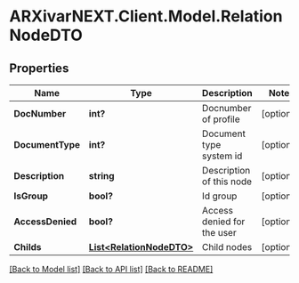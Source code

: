 # ARXivarNEXT.Client.Model.RelationNodeDTO
## Properties

Name | Type | Description | Notes
------------ | ------------- | ------------- | -------------
**DocNumber** | **int?** | Docnumber of profile | [optional] 
**DocumentType** | **int?** | Document type system id | [optional] 
**Description** | **string** | Description of this node | [optional] 
**IsGroup** | **bool?** | Id group | [optional] 
**AccessDenied** | **bool?** | Access denied for the user | [optional] 
**Childs** | [**List&lt;RelationNodeDTO&gt;**](RelationNodeDTO.md) | Child nodes | [optional] 

[[Back to Model list]](../README.md#documentation-for-models) [[Back to API list]](../README.md#documentation-for-api-endpoints) [[Back to README]](../README.md)

